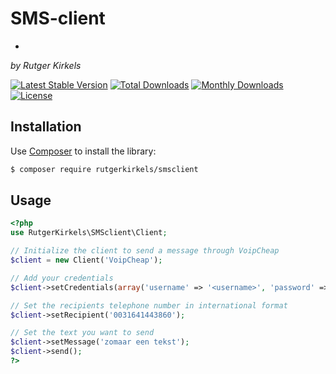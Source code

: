# SMS-client
-
*by Rutger Kirkels*

[![Latest Stable Version](http://img.shields.io/packagist/v/rutgerkirkels/smsclient.svg)](https://packagist.org/packages/rutgerkirkels/smsclient)
[![Total Downloads](http://img.shields.io/packagist/dt/rutgerkirkels/smsclient.svg)](https://packagist.org/packages/endroid/twitter)
[![Monthly Downloads](http://img.shields.io/packagist/dm/rutgrkirkels/smsclient.svg)](https://packagist.org/packages/rutgerkirkels/smsclient)
[![License](http://img.shields.io/packagist/l/rutgerkirkels/smsclient.svg)](https://packagist.org/packages/rutgerkirkels/smsclient)

## Installation

Use [Composer](https://getcomposer.org/) to install the library:


``` bash
$ composer require rutgerkirkels/smsclient

```
## Usage
```php
<?php
use RutgerKirkels\SMSclient\Client;

// Initialize the client to send a message through VoipCheap
$client = new Client('VoipCheap');

// Add your credentials
$client->setCredentials(array('username' => '<username>', 'password' => '<password>'));

// Set the recipients telephone number in international format
$client->setRecipient('0031641443860');

// Set the text you want to send
$client->setMessage('zomaar een tekst');
$client->send();
?>
```